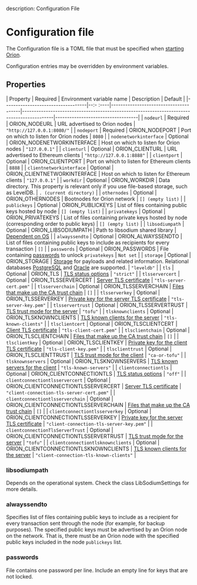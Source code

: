 description: Configuration File 
<!--- END of page meta data -->

# Configuration file 

The Configuration file is a TOML file that must be specified when
[starting Orion](../Reference/Orion-CLI-Syntax.md#configuration-file).

Configuration entries may be overridden by environment variables.

## Properties 

| Property                          | Required | Environment variable name             | Description                                                                               | Default                           |
|-----------------------------------|--:- :----|---------------------------------------|-------------------------------------------------------------------------------------------|-----------------------------------|
| `nodeurl`                         | Required | ORION_NODEURL                         | URL advertised to Orion nodes                                                             | `"http://127.0.0.1:8080/"`        |
| `nodeport`                        | Required | ORION_NODEPORT                        | Port on which to listen for Orion nodes                                                   | `8080`                            |
| `nodenetworkinterface`            | Optional | ORION_NODENETWORKINTERFACE            | Host on which to listen for Orion nodes                                                   | `"127.0.0.1"`                     |
| `clienturl`                       | Optional | ORION_CLIENTURL                       | URL advertised to Ethereum clients                                                        | `"http://127.0.0.1:8888"`         |
| `clientport`                      | Optional | ORION_CLIENTPORT                      | Port on which to listen for Ethereum clients                                              | `8888`                            |
| `clientnetworkinterface`          | Optional | ORION_CLIENTNETWORKINTERFACE          | Host on which to listen for Ethereum clients                                              | `"127.0.0.1"`                     |
| `workdir`                         | Optional | ORION_WORKDIR                         | Data directory. This property is relevant only if you use file-based storage, such as LevelDB.  | `. (current directory)`           |
| `othernodes`                      | Optional | ORION_OTHERNODES                      | Bootnodes for Orion network                                                               | `[] (empty list)`                 |
| `publickeys`                      | Optional | ORION_PUBLICKEYS                      | List of files containing public keys hosted by node                                       | `[] (empty list)`                 |
| `privatekeys`                     | Optional | ORION_PRIVATEKEYS                     | List of files containing private keys hosted by node (corresponding order to public keys) | `[] (empty list)`                 |
| `libsodiumpath`                   | Optional | ORION_LIBSODIUMPATH                   | Path to libsodium shared library                                                          | [Dependent on OS](#libsodiumpath) |
| `alwayssendto`                    | Optional | ORION_ALWAYSSENDTO                    | List of files containing public keys to include as recipients for every transaction       | `[]`                              |
| `passwords`                       | Optional | ORION_PASSWORDS                       | File containing [passwords](#passwords) to unlock `privatekeys`                           | `Not set`                         |
| `storage`                         | Optional | ORION_STORAGE                         | [Storage](#storage) for payloads and related information. Relational databases [PostgreSQL](../Tutorials/Using-PostgreSQL.md) and [Oracle](../Tutorials/Using-Oracle.md) are supported. | `"leveldb"`                       |
| `tls`                             | Optional | ORION_TLS                             | [TLS status options](../Tutorials/TLS.md)                                                              | `"strict"`                        |
| `tlsservercert`                   | Optional | ORION_TLSSERVERCERT                   | [Server TLS certificate](../Tutorials/TLS.md#tlsservercert)                                            | `"tls-server-cert.pem"`           |
| `tlsserverchain`                  | Optional | ORION_TLSSERVERCHAIN                  | [Files that make up the CA trust chain](../Tutorials/TLS.md#tlsserverchain)                            | `[]`                              |
| `tlsserverkey`                    | Optional | ORION_TLSSERVERKEY                    | [Private key for the server TLS certificate](../Tutorials/TLS.md#tlsserverkey)                         | `"tls-server-key.pem"`            |
| `tlsservertrust`                  | Optional | ORION_TLSSERVERTRUST                  | [TLS trust mode for the server](../Tutorials/TLS.md#tlsservertrust)                                    | `"tofu"`                          |
| `tlsknownclients`                 | Optional | ORION_TLSKNOWNCLIENTS                 | [TLS known clients for the server](../Tutorials/TLS.md#tlsknownclients)                                | `"tls-known-clients"`             |
| `tlsclientcert`                   | Optional | ORION_TLSCLIENTCERT                   | [Client TLS certificate](../Tutorials/TLS.md#tlsclientcert)                                            | `"tls-client-cert.pem"`           |
| `tlsclientchain`                  | Optional | ORION_TLSCLIENTCHAIN                  | [Files that make up the CA trust chain](../Tutorials/TLS.md#tlsclientchain)                            | `[]`                              |
| `tlsclientkey`                    | Optional | ORION_TLSCLIENTKEY                    | [Private key for the client TLS certificate](../Tutorials/TLS.md#tlsclientkey)                         | `"tls-client-key.pem"`            |
| `tlsclienttrust`                  | Optional | ORION_TLSCLIENTTRUST                  | [TLS trust mode for the client](../Tutorials/TLS.md#tlsclienttrust)                                    | `"ca-or-tofu"`                    |
| `tlsknownservers`                 | Optional | ORION_TLSKNOWNSERVERS                 | [TLS known servers for the client](../Tutorials/TLS.md#tlsknownservers)                                | `"tls-known-servers"`             |
| `clientconnectiontls`             | Optional | ORION_CLIENTCONNECTIONTLS             | [TLS status options](../Tutorials/TLS.md)                                                              | `"off"`                        |
| `clientconnectiontlsservercert`   | Optional | ORION_CLIENTCONNECTIONTLSSERVERCERT   | [Server TLS certificate](../Tutorials/TLS.md#clientconnectiontlsservercert)                                            | `"client-connection-tls-server-cert.pem"`    |
| `clientconnectiontlsserverchain`  | Optional | ORION_CLIENTCONNECTIONTLSSERVERCHAIN  | [Files that make up the CA trust chain](../Tutorials/TLS.md#clientconnectiontlsserverchain)                            | `[]`                              |
| `clientconnectiontlsserverkey`    | Optional | ORION_CLIENTCONNECTIONTLSSERVERKEY    | [Private key for the server TLS certificate](../Tutorials/TLS.md#clientconnectiontlsserverkey)                         | `"client-connection-tls-server-key.pem"`            |
| `clientconnectionTlsServerTrust`  | Optional | ORION_CLIENTCONNECTIONTLSSERVERTRUST  | [TLS trust mode for the server](../Tutorials/TLS.md#clientconnectiontlsservertrust)                                    | `"tofu"`                          |
| `clientconnectiontlsknownclients` | Optional | ORION_CLIENTCONNECTIONTLSKNOWNCLIENTS | [TLS known clients for the server](../Tutorials/TLS.md#clientconnectiontlsknownclients)                                | `"client-connection-tls-known-clients"`             |

### libsodiumpath

Depends on the operational system. Check the class LibSodiumSettings for more details. 

### alwayssendto

Specifies list of files containing public keys to include as a recipient for every transaction sent
through the node (for example, for backup purposes). The specified public keys must be advertised by an 
Orion node on the network. That is, there must be an Orion node with the specified public keys included in the node
`publickeys` list. 

### passwords

File contains one password per line. Include an empty line for keys that are not locked. 



